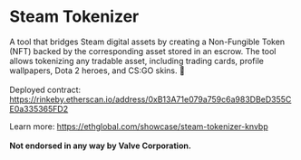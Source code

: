 # Steam Tokenizer
A tool that bridges Steam digital assets by creating a Non-Fungible Token (NFT) backed by the corresponding asset stored in an escrow. The tool allows tokenizing any tradable asset, including trading cards, profile wallpapers, Dota 2 heroes, and CS:GO skins. 🌉
<br/><br/>
Deployed contract: https://rinkeby.etherscan.io/address/0xB13A71e079a759c6a983DBeD355CE0a335365FD2

Learn more: https://ethglobal.com/showcase/steam-tokenizer-knvbp
<br/><br/>
**Not endorsed in any way by Valve Corporation.**
